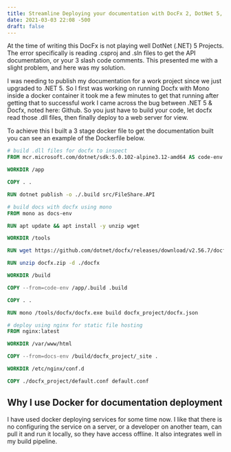 ```yaml
---
title: Streamline Deploying your documentation with DocFx 2, DotNet 5, and Docker
date: 2021-03-03 22:08 -500
draft: false
---
```


At the time of writing this DocFx is not playing well DotNet (.NET) 5
Projects. The error specifically is reading .csproj and .sln files to
get the API documentation, or your 3 slash code comments. This presented
me with a slight problem, and here was my solution.

I was needing to publish my documentation for a work project since we 
just upgraded to .NET 5. So I first was working on running Docfx with
Mono inside a docker container it took me a few minutes to get that
running after getting that to successful work I came across the bug
between .NET 5 & Docfx, noted here: Github. So you just have to build
your code, let docfx read those .dll files, then finally deploy to a 
web server for view.

To achieve this I built a 3 stage docker file to get the documentation
built you can see an example of the Dockerfile below.

```Dockerfile
# build .dll files for docfx to inspect
FROM mcr.microsoft.com/dotnet/sdk:5.0.102-alpine3.12-amd64 AS code-env

WORKDIR /app

COPY . .

RUN dotnet publish -o ./.build src/FileShare.API

# build docs with docfx using mono
FROM mono as docs-env

RUN apt update && apt install -y unzip wget

WORKDIR /tools

RUN wget https://github.com/dotnet/docfx/releases/download/v2.56.7/docfx.zip

RUN unzip docfx.zip -d ./docfx

WORKDIR /build

COPY --from=code-env /app/.build .build

COPY . .

RUN mono /tools/docfx/docfx.exe build docfx_project/docfx.json

# deploy using nginx for static file hosting
FROM nginx:latest

WORKDIR /var/www/html

COPY --from=docs-env /build/docfx_project/_site .

WORKDIR /etc/nginx/conf.d

COPY ./docfx_project/default.conf default.conf
```

## Why I use Docker for documentation deployment

I have used docker deploying services for some time now. I like that
there is no configuring the service on a server, or a developer on 
another team, can pull it and run it locally, so they have access 
offline. It also integrates well in my build pipeline.
